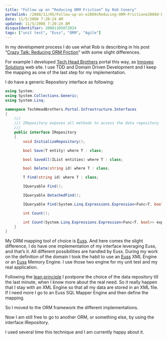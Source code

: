 ```yaml
---
title: "Follow up on “Reducing ORM Friction” by Rob Conery"
permalink: /2008/11/05/Follow-up-on-e2809cReducing-ORM-Frictione2809d-by-Rob-Conery/
date: 11/5/2008 7:20:24 AM
updated: 11/5/2008 7:20:24 AM
disqusIdentifier: 20081105072024
tags: ["unit test", "Euss", "ORM", "Agile"]
---
```

In my development process I do use what Rob is describing in his post “[Crazy Talk: Reducing ORM Friction](http://blog.wekeroad.com/blog/crazy-talk-reducing-orm-friction/)” with some slight differences.

For example I developed [Tech Head Brothers](http://www.techheadbrothers.com/) portal this way, as [Innoveo Solutions](http://www.innoveo.com) web site. I use TDD and Domain Driven Development and I keep the mapping as one of the last step for my implementation.
<!-- more -->

I do have a generic Repository interface as following:

```csharp
using System;
using System.Collections.Generic;
using System.Linq;

namespace TechHeadBrothers.Portal.Infrastructure.Interfaces
{
    ///
    /// IRepository exposes all methods to access the data repository
    ///
    public interface IRepository
    {
        void InitializeRepository();

        bool Save(T entity) where T : class;

        bool SaveAll(IList entities) where T : class;

        bool Delete(string id) where T : class;

        T Find(string id) where T : class;

        IQueryable Find();

        IQueryable DetachedFind();

        IQueryable Find(System.Linq.Expressions.Expression<Func<T, bool>> expression);

        int Count();

        int Count(System.Linq.Expressions.Expression<Func<T, bool>> expression);
    }
}
```

My ORM mapping tool of choice is [Euss](http://www.codeplex.com/euss/). And here comes the slight difference, I do have one implementation of my interface leveraging Euss, and that’s it. All different possibilities are handled by Euss. During my work on the definition of the domain I took the habit to use an [Euss](http://www.codeplex.com/euss/) XML Engine or an [Euss](http://www.codeplex.com/euss/) Memory Engine. I use those two engine for my unit test and my real application.

Following the [lean principle](http://www.poppendieck.com/ilsd.htm) I postpone the choice of the data repository till the last minute, when I know more about the real need. So it really happen that I stay with an XML Engine so that all my data are stored in an XML file. If I need more I go to an Euss SQL Mapper Engine and then define the mapping.

So I moved to the ORM framework the different implementations.

Now I am still free to go to another ORM, or something else, by using the interface IRepository.

I used several time this technique and I am currently happy about it.
